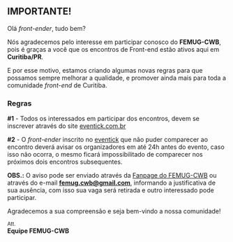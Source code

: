## IMPORTANTE!

Olá _front-ender_, tudo bem?

Nós agradecemos pelo interesse em participar conosco do **FEMUG-CWB**, pois é graças a você que os encontros de Front-end estão ativos aqui em **Curitiba/PR**.

E por esse motivo, estamos criando algumas novas regras para que possamos sempre melhorar a qualidade, e promover ainda mais para toda a comunidade _front-end_ de Curitiba.

### Regras

**#1** - Todos os interessados em participar dos encontros, devem se inscrever através do site [eventick.com.br](http://www.eventick.com.br)

**#2** - O _front-ender_ inscrito no [eventick](http://www.eventick.com.br) que não puder comparecer ao encontro deverá avisar os organizadores em até 24h antes do evento, caso isso não ocorra, o mesmo ficará impossibilitado de comparecer nos próximos dois encontros subsequentes.

**OBS.:** O aviso pode ser enviado através da [Fanpage do FEMUG-CWB](http://fb.com/FEMUG.CWB/) ou através do e-mail **femug.cwb@gmail.com**, informando a justificativa de sua ausência, com isso sua vaga será retirada e outro interessado pode participar.

Agradecemos a sua compreensão e seja bem-vindo a nossa comunidade!


<small>Att.</small> <br>
**Equipe FEMUG-CWB**